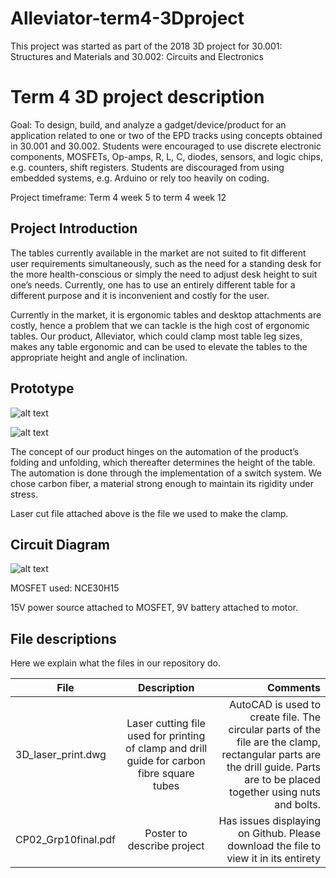 # Alleviator-term4-3Dproject

This project was started as part of the 2018 3D project for 30.001: Structures and Materials and 30.002: Circuits and Electronics

# Term 4 3D project description

Goal: To	design,	build,	and	analyze a	gadget/device/product for	an	application	related	to	one	or	two	of	the	EPD	tracks using concepts obtained in 30.001 and 30.002. Students were	encouraged	to	use	discrete	electronic	components,	MOSFETs,	Op-amps,	R,	L,	C,	diodes,	sensors,	and	logic	chips,	e.g.	counters,	shift	registers. Students	are	discouraged	from	using	embedded	systems, e.g.	Arduino or	rely	too	heavily	on	coding.

Project timeframe: Term 4 week 5 to term 4 week 12


## Project Introduction
The tables currently available in the market are not suited to fit different user requirements simultaneously, such as the need for a standing desk for the more health-conscious or simply the need to adjust desk height to suit one’s needs. Currently, one has to use an entirely different table for a different purpose and it is inconvenient and costly for the user.  
 
Currently in the market, it is ergonomic tables and desktop attachments are costly, hence a problem that we can tackle is the high cost of ergonomic tables. Our product, Alleviator, which could clamp most table leg sizes, makes any table ergonomic and can be used to elevate the tables to the appropriate height and angle of inclination.

## Prototype 

![alt text](https://github.com/weiying98/alleviator-term4-3Dproject/master/prototype1.png)

![alt text](https://github.com/weiying98/alleviator-term4-3Dproject/master/prototype2.png)

The concept of our product hinges on the automation of the product’s folding and unfolding, which thereafter determines the height of the table. The automation is done through the implementation of a switch system. We chose carbon fiber, a material strong enough to maintain its rigidity under stress.

Laser cut file attached above is the file we used to make the clamp.

## Circuit Diagram
![alt text](https://github.com/weiying98/alleviator-term4-3Dproject/master/schemeit-project.png)

MOSFET used: NCE30H15

15V power source attached to MOSFET, 9V battery attached to motor. 

## File descriptions
Here we explain what the files in our repository do.

| File        | Description           | Comments  |
| ------------- |:-------------:| -----:|
| 3D_laser_print.dwg  | Laser cutting file used for printing of clamp and drill guide for carbon fibre square tubes | AutoCAD is used to create file. The circular parts of the file are the clamp, rectangular parts are the drill guide. Parts are to be placed together using nuts and bolts. |
|CP02_Grp10final.pdf | Poster to describe project | Has issues displaying on Github. Please download the file to view it in its entirety|
